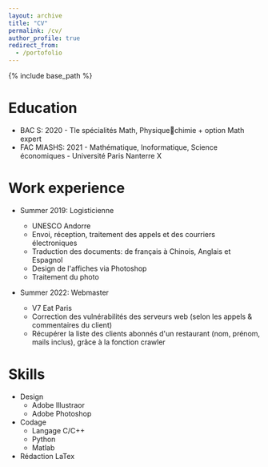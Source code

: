 ```yaml
---
layout: archive
title: "CV"
permalink: /cv/
author_profile: true
redirect_from:
  - /portofolio
---
```


{% include base_path %}

Education
======
* BAC S: 2020 - Tle spécialités Math, Physiquechimie + option Math expert
* FAC MIASHS: 2021 - Mathématique, Inoformatique, Science économiques - Université Paris Nanterre X

Work experience
======
* Summer 2019: Logisticienne
  * UNESCO Andorre
  * Envoi, réception, traitement des appels et des courriers électroniques
  * Traduction des documents: de français à Chinois, Anglais et Espagnol
  * Design de l'affiches via Photoshop
  * Traitement du photo

* Summer 2022: Webmaster
  * V7 Eat Paris
  * Correction des vulnérabilités des serveurs web (selon les appels & commentaires du client)
  * Récupérer la liste des clients abonnés d'un restaurant (nom, prénom, mails inclus), grâce à la fonction crawler
  
Skills
======
* Design
  * Adobe Illustraor
  * Adobe Photoshop
* Codage
  * Langage C/C++
  * Python
  * Matlab
* Rédaction LaTex
